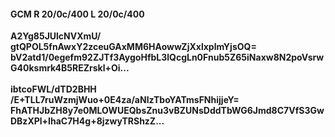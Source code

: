 #### GCM R 20/0c/400 L 20/0c/400
**A2Yg85JUlcNVXmU/**<br/>**gtQPOL5fnAwxY2zceuGAxMM6HAowwZjXxlxplmYjsOQ=**<br/>**bV2atd1/0egefm92ZJTf3AygoHfbL3lQcgLn0Fnub5Z65iNaxw8N2poVsrwG40ksmrk4B5REZrskl+Oi...**<br/><br/>
**ibtcoFWL/dTD2BHH**<br/>**/E+TLL7ruWzmjWuo+0E4za/aNlzTboYATmsFNhijjeY=**<br/>**FhATHJbZH8y7e0MLOWUEQbsZnu3vBZUNsDddTbWG6Jmd8C7VfS3GwDBzXPl+IhaC7H4g+8jzwyTRShzZ...**